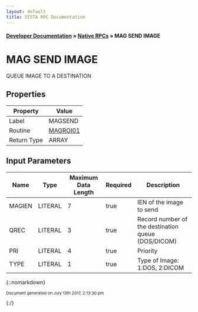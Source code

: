 ```yaml
---
layout: default
title: VISTA RPC Documentation
---
```


#### [Developer Documentation](../index) &#187; [Native RPCs](TableOfContents) &#187; MAG SEND IMAGE<br/>
# MAG SEND IMAGE

QUEUE IMAGE TO A DESTINATION

## Properties

Property | Value
--- | ---
Label | MAGSEND
Routine | [MAGROI01](http://code.osehra.org/dox/Routine_MAGROI01_source.html)
Return Type | ARRAY


## Input Parameters

Name | Type | Maximum Data Length | Required | Description
--- | --- | --- | --- | ---
MAGIEN | LITERAL | 7 | true | IEN of the image to send
QREC | LITERAL | 3 | true | Record number of the destination queue (DOS/DICOM)
PRI | LITERAL | 4 | true | Priority
TYPE | LITERAL | 1 | true | Type of Image: 1:DOS, 2:DICOM



{::nomarkdown} <br/><p style="font-size: 11px">Document generated on July 13th 2017, 2:13:30 pm</p>{:/}